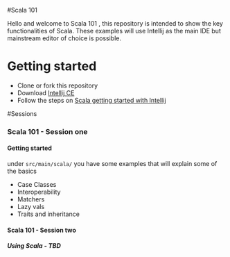#Scala 101 

Hello and welcome to Scala 101 , this repository is intended to show the key functionalities of Scala. These examples
will use Intellij as the main IDE but mainstream editor of choice is possible.

# Getting started 
* Clone or fork this repository
* Download [Intellij CE](https://www.jetbrains.com/idea/download/)
* Follow the steps on [Scala getting started with Intellij](https://docs.scala-lang.org/getting-started/intellij-track/getting-started-with-scala-in-intellij.html)

#Sessions
### Scala 101 - Session one
#### Getting started

under ````src/main/scala/```` you have some examples that will explain some of the basics
* Case Classes
* Interoperability
* Matchers
* Lazy vals
* Traits and inheritance


#### Scala 101 - Session two

##### Using Scala - TBD


